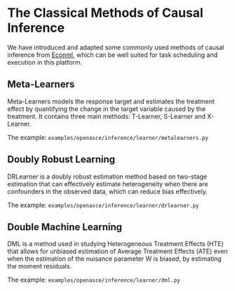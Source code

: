 # The Classical Methods of Causal Inference

We have introduced and adapted some commonly used methods of causal inference from [Econml](https://econml.azurewebsites.net/spec/estimation.html), which can be well suited for task scheduling and execution in this platform.

## Meta-Learners
Meta-Learners models the response target and estimates the treatment effect by quantifying the change in the target variable caused by the treatment.
It contains three main methods: T-Learner, S-Learner and X-Learner.

The example: `examples/openasce/inference/learner/metalearners.py`

## Doubly Robust Learning
DRLearner is a doubly robust estimation method based on two-stage estimation that can effectively estimate heterogeneity when there are confounders in the observed data, which can reduce bias effectively.

The example: `examples/openasce/inference/learner/drlearner.py`

## Double Machine Learning
DML is a method used in studying Heterogeneous Treatment Effects (HTE) that allows for unbiased estimation of Average Treatment Effects (ATE) even when the estimation of the nuisance parameter W is biased, by estimating the moment residuals.

The example: `examples/openasce/inference/learner/dml.py`
